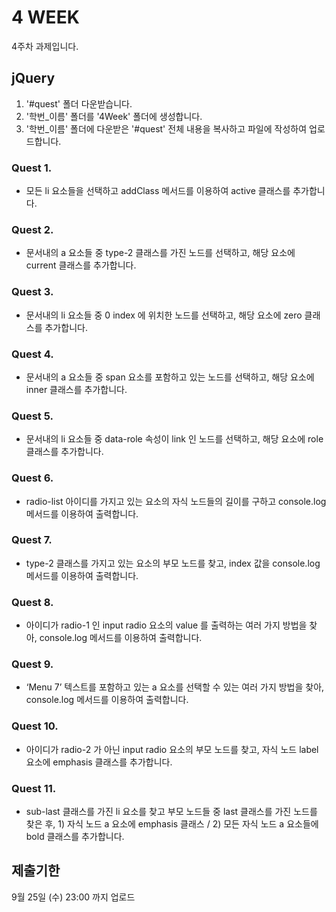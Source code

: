 # 4 WEEK

4주차 과제입니다.

## jQuery

1. '#quest' 폴더 다운받습니다.
2. '학번_이름' 폴더를 '4Week' 폴더에 생성합니다.
3. '학번_이름' 폴더에 다운받은 '#quest' 전체 내용을 복사하고 파일에 작성하여 업로드합니다.

### Quest 1.

- 모든 li 요소들을 선택하고 addClass 메서드를 이용하여 active 클래스를 추가합니다.

### Quest 2.

- 문서내의 a 요소들 중 type-2 클래스를 가진 노드를 선택하고, 해당 요소에 current 클래스를 추가합니다.

### Quest 3.

- 문서내의 li 요소들 중 0 index 에 위치한 노드를 선택하고, 해당 요소에 zero 클래스를 추가합니다.

### Quest 4.

- 문서내의 a 요소들 중 span 요소를 포함하고 있는 노드를 선택하고, 해당 요소에 inner 클래스를 추가합니다.

### Quest 5.

- 문서내의 li 요소들 중 data-role 속성이 link 인 노드를 선택하고, 해당 요소에 role 클래스를 추가합니다.

### Quest 6.

- radio-list 아이디를 가지고 있는 요소의 자식 노드들의 길이를 구하고 console.log 메서드를 이용하여 출력합니다.

### Quest 7.

- type-2 클래스를 가지고 있는 요소의 부모 노드를 찾고, index 값을 console.log 메서드를 이용하여 출력합니다.

### Quest 8.

- 아이디가 radio-1 인 input radio 요소의 value 를 출력하는 여러 가지 방법을 찾아, console.log 메서드를 이용하여 출력합니다.

### Quest 9.

- ‘Menu 7’ 텍스트를 포함하고 있는 a 요소를 선택할 수 있는 여러 가지 방법을 찾아, console.log 메서드를 이용하여 출력합니다.

### Quest 10.

- 아이디가 radio-2 가 아닌 input radio 요소의 부모 노드를 찾고, 자식 노드 label 요소에 emphasis 클래스를 추가합니다.

### Quest 11.

- sub-last 클래스를 가진 li 요소를 찾고 부모 노드들 중 last 클래스를 가진 노드를 찾은 후, 1) 자식 노드 a 요소에 emphasis 클래스 / 2) 모든 자식 노드 a 요소들에 bold 클래스를 추가합니다.


## 제출기한

9월 25일 (수) 23:00 까지 업로드